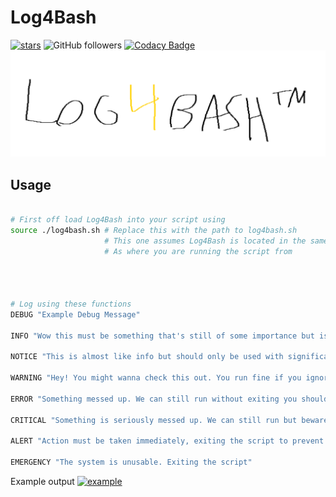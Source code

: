 # Log4Bash
[![stars](https://img.shields.io/github/stars/GoByeBye/Log4Bash?style=for-the-badge)](https://idiots.click)  ![GitHub followers](https://img.shields.io/github/followers/GoByeBye?style=for-the-badge) [![Codacy Badge](https://app.codacy.com/project/badge/Grade/15bb4020866445eea712c0060567fd6b)](https://www.codacy.com/gh/GoByeBye/Log4Bash/dashboard?utm_source=github.com&amp;utm_medium=referral&amp;utm_content=GoByeBye/Log4Bash&amp;utm_campaign=Badge_Grade)
![Log4Bash](log4bash.png) 


## Usage
```bash

# First off load Log4Bash into your script using 
source ./log4bash.sh # Replace this with the path to log4bash.sh
                     # This one assumes Log4Bash is located in the same directory
                     # As where you are running the script from
                     
                     
 
 
# Log using these functions
DEBUG "Example Debug Message"

INFO "Wow this must be something that's still of some importance but is not a debug message"

NOTICE "This is almost like info but should only be used with significant conditions"

WARNING "Hey! You might wanna check this out. You run fine if you ignore it"

ERROR "Something messed up. We can still run without exiting you should seriously look into this though"

CRITICAL "Something is seriously messed up. We can still run but beware"

ALERT "Action must be taken immediately, exiting the script to prevent damage"

EMERGENCY "The system is unusable. Exiting the script"
```

Example output
[![example](https://i.imgur.com/9togrqJ.png)](https://i.imgur.com/9togrqJ.png)
